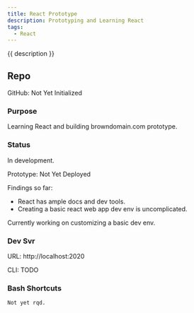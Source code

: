 ```yaml
---
title: React Prototype
description: Prototyping and Learning React
tags: 
  - React
---
```


{{ description }}

## Repo

GitHub: Not Yet Initialized

### Purpose

Learning React and building browndomain.com prototype.  

### Status

In development.

Prototype: Not Yet Deployed

Findings so far:

- React has ample docs and dev tools.  
- Creating a basic react web app dev env is uncomplicated.

Currently working on customizing a basic dev env.

### Dev Svr 

URL: http://localhost:2020

CLI: TODO

### Bash Shortcuts

```txt
Not yet rqd.
```